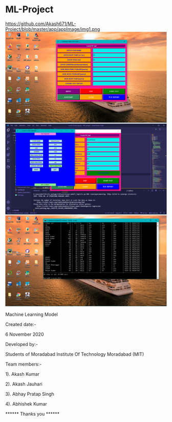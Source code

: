 # ML-Project
https://github.com/Akash671/ML-Project/blob/master/app/appImage/img1.png
![image](https://github.com/Akash671/ML-Project/blob/master/app/appImage/img1.png)
![image](https://github.com/Akash671/ML-Project/blob/master/app/appImage/img3.png)
![image](https://github.com/Akash671/ML-Project/blob/master/app/appImage/img5.png)

Machine Learning Model

Created date:-

6 November 2020

Developed by:- 

Students of Moradabad Institute Of Technology Moradabad
(MIT)

Team members:-

1). Akash Kumar

2). Akash Jauhari

3). Abhay Pratap Singh

4). Abhishek Kumar


****** Thanks you ******
